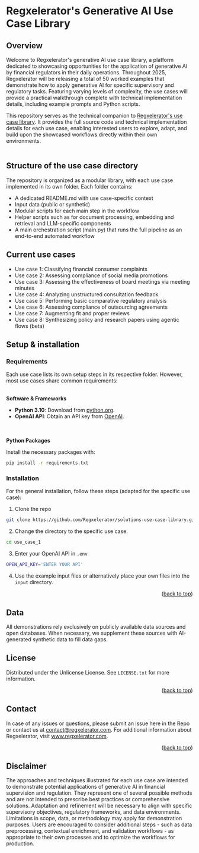 # Regxelerator's Generative AI Use Case Library

## Overview

Welcome to Regxelerator's generative AI use case library, a platform dedicated to showcasing opportunities for the application of generative AI by financial regulators in their daily operations. Throughout 2025, Regxelerator will be releasing a total of 50 worked examples that demonstrate how to apply generative AI for specific supervisory and regulatory tasks. Featuring varying levels of complexity, the use cases will provide a practical walkthrough complete with technical implementation details, including example prompts and Python scripts.

This repository serves as the technical companion to [Regxelerator's use case library](https://regxelerator.com/solutions/use-case-library). 
It provides the full source code and technical implementation details for each use case, enabling interested users to explore, adapt, and build upon the showcased workflows directly within their own environments.
<br></br>

## Structure of the use case directory

The repository is organized as a modular library, with each use case implemented in its own folder. Each folder contains:

* A dedicated README.md with use case-specific context
* Input data (public or synthetic)
* Modular scripts for each main step in the workflow
* Helper scripts such as for document processing, embedding and retrieval and LLM-specific components
* A main orchestration script (main.py) that runs the full pipeline as an end-to-end automated workflow

## Current use cases

* Use case 1: Classifying financial consumer complaints
* Use case 2: Assessing compliance of social media promotions
* Use case 3: Assessing the effectiveness of board meetings via meeting minutes
* Use case 4: Analyzing unstructured consultation feedback
* Use case 5: Performing basic comparative regulatory analysis
* Use case 6: Assessing compliance of outsourcing agreements
* Use case 7: Augmenting fit and proper reviews
* Use case 8: Synthesizing policy and research papers using agentic flows (beta)

## Setup & installation

### Requirements

Each use case lists its own setup steps in its respective folder. However, most use cases share common requirements:
<br></br>

**Software & Frameworks**

* **Python 3.10**: Download from [python.org](https://www.python.org/).
* **OpenAI API**: Obtain an API key from [OpenAI](https://platform.openai.com/docs/overview).

<br></br>
**Python Packages**

Install the necessary packages with:
```sh
pip install -r requirements.txt
```

### Installation

For the general installation, follow these steps (adapted for the specific use case):

1. Clone the repo
```sh
git clone https://github.com/Regxelerator/solutions-use-case-library.git
```

2. Change the directory to the specific use case.
```sh
cd use_case_1
```

3. Enter your OpenAI API in `.env`
```sh
OPEN_API_KEY='ENTER YOUR API'
```

4. Use the example input files or alternatively place your own files into the ```input``` directory.
<p align="right">(<a href="#readme-top">back to top</a>)</p>


## Data

All demonstrations rely exclusively on publicly available data sources and open databases. When necessary, we supplement these sources with AI-generated synthetic data to fill data gaps. 

## License

Distributed under the Unlicense License. See `LICENSE.txt` for more information.

<p align="right">(<a href="#readme-top">back to top</a>)</p>

## Contact

In case of any issues or questions, please submit an issue here in the Repo or contact us at contact@regxelerator.com. 
For additional information about Regxelerator, visit www.regxelerator.com.

<p align="right">(<a href="#readme-top">back to top</a>)</p>

## Disclaimer

The approaches and techniques illustrated for each use case are intended to demonstrate potential applications of generative AI in financial supervision and regulation. They represent one of several possible methods and are not intended to prescribe best practices or comprehensive solutions. Adaptation and refinement will be necessary to align with specific supervisory objectives, regulatory frameworks, and data environments. Limitations in scope, data, or methodology may apply for demonstration purposes. Users are encouraged to consider additional steps - such as data preprocessing, contextual enrichment, and validation workflows - as appropriate to their own processes and to optimize the workflows for production.
